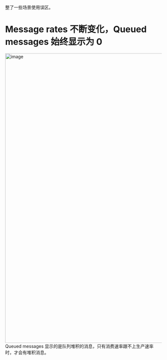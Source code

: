 整了一些场景使用误区。
# Message rates 不断变化，Queued messages 始终显示为 0
<img width="928" alt="image" src="https://github.com/zhi-qiu-yi/zhi-qiu-yi.github.io/assets/32633065/8b55217b-b5b8-4981-ba2d-420bd2cfcfbe">
Queued messages 显示的是队列堆积的消息，只有消费速率跟不上生产速率时，才会有堆积消息。